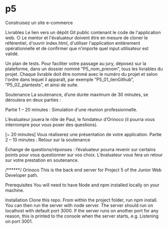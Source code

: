 # p5
Construisez un site e-commerce

Livrables
  Le lien vers un dépôt Git public contenant le code de l'application web.
○   Le mentor et l'évaluateur doivent être en mesure de cloner le référentiel, d'ouvrir index.html, d'utiliser l'application entièrement opérationnelle et de confirmer que n’importe quel  input utilisateur est validé.

  Un plan de tests.
Pour faciliter votre passage au jury, déposez sur la plateforme, dans un dossier nommé “P5_nom_prenom”, tous les livrables du projet. Chaque livrable doit être nommé avec le numéro du projet et selon l'ordre dans lequel il apparaît, par exemple “P5_01_lienGithub”, “P5_02_plantests”, et ainsi de suite.

Soutenance
La soutenance, d’une durée maximum de 30 minutes, se déroulera en deux parties :

Partie 1 – 20 minutes : Simulation d'une réunion professionnelle.

L’évaluateur jouera le rôle de Paul, le fondateur d’Orinoco (il pourra vous interrompre pour vous poser des questions).

[~ 20 minutes] Vous réaliserez une présentation de votre application. 
Partie 2 – 10 minutes : Retour sur la soutenance

Échange de questions/réponses : l’évaluateur pourra revenir sur certains points pour vous questionner sur vos choix.
L’évaluateur vous fera un retour sur votre prestation en soutenance.

/******/
Orinoco
This is the back end server for Project 5 of the Junior Web Developer path.

Prerequisites
You will need to have Node and npm installed locally on your machine.

Installation
Clone this repo. From within the project folder, run npm install. You can then run the server with node server. The server should run on localhost with default port 3000. If the server runs on another port for any reason, this is printed to the console when the server starts, e.g. Listening on port 3001.
